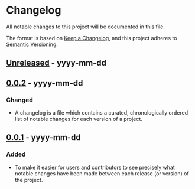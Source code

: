 # Changelog

All notable changes to this project will be documented in this file.

The format is based on [Keep a Changelog](https://keepachangelog.com/en/1.0.0/),
and this project adheres to [Semantic Versioning](https://semver.org/spec/v2.0.0.html).

## [Unreleased] - yyyy-mm-dd

## [0.0.2] - yyyy-mm-dd

### Changed

- A changelog is a file which contains a curated, chronologically ordered list of notable changes for each version of a project.

## [0.0.1] - yyyy-mm-dd

### Added

- To make it easier for users and contributors to see precisely what notable changes have been made between each release (or version) of the project.

<!-- Markdown link dfn's -->
[unreleased]: https://github.com/klarna-incubator/TODO/compare/v1.1.0...HEAD
[0.0.2]: https://github.com/klarna-incubator/TODO/compare/v0.0.1...v0.0.2
[0.0.1]: https://github.com/klarna-incubator/TODO/releases/tag/v0.0.1
